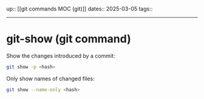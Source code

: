 up:: [[git commands MOC (git)]]
dates:: 2025-03-05
tags:: 

---

# git-show (git command)

Show the changes introduced by a commit:
```bash
git show -p <hash>
```

Only show names of changed files:
```bash
git show --name-only <hash>
```